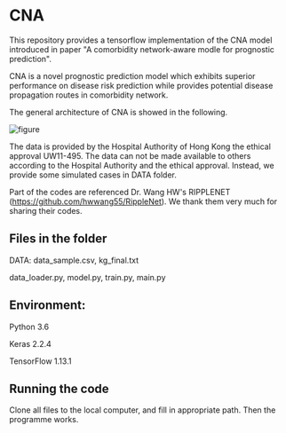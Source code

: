 # CNA

This repository provides a tensorflow implementation of the CNA model introduced in paper "A comorbidity network-aware modle for prognostic prediction".

CNA is a novel prognostic prediction model which exhibits superior performance on disease risk prediction while provides potential disease propagation routes in comorbidity network.

The general architecture of CNA is showed in the following.

![figure](https://github.com/zhongzhixu/CNADRP/blob/master/icon/figure1.jpg)

The data is provided by the Hospital Authority of Hong Kong the ethical approval UW11-495. The data can not be made available to others according to the Hospital Authority and the ethical approval. Instead, we provide some simulated cases in DATA folder.  

Part of the codes are referenced Dr. Wang HW's RIPPLENET (https://github.com/hwwang55/RippleNet). We thank them very much for sharing their codes.

## Files in the folder
DATA: data_sample.csv,
kg_final.txt

data_loader.py,
model.py,
train.py,
main.py

## Environment:
Python 3.6

Keras 2.2.4

TensorFlow 1.13.1

## Running the code

Clone all files to the local computer, and fill in appropriate path.
Then the programme works.

